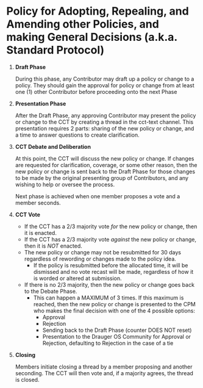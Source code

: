 # Policy for Adopting, Repealing, and Amending other Policies, and making General Decisions (a.k.a. Standard Protocol)

1. **Draft Phase**

	During this phase, any Contributor may draft up a policy or change to a policy. They should gain the approval for policy or change from at least one (1) other Contributor before proceeding onto the next Phase
	
2. **Presentation Phase**

	After the Draft Phase, any approving Contributor may present the policy or change to the CCT by creating a thread in the cct-text channel. This presentation requires 2 parts: sharing of the new policy or change, and a time to answer questions to create clarification.
	
3. **CCT Debate and Deliberation**

	At this point, the CCT will discuss the new policy or change. If changes are requested for clarification, coverage, or some other reason, then the new policy or change is sent back to the Draft Phase for those changes to be made by the original presenting group of Contributors, and any wishing to help or oversee the process.
	
	Next phase is achieved when one member proposes a vote and a member seconds.
	
4. **CCT Vote**
	* If the CCT has a 2/3 majority vote _for_ the new policy or change, then it is enacted.
	* If the CCT has a 2/3 majority vote _against_ the new policy or change, then it is _NOT_ enacted.
	* The new policy or change may not be resubmitted for 30 days regardless of rewording or changes made to the policy idea.
	  * If the policy is resubmitted before the allocated time, it will be dismissed and no vote recast will be made, regardless of how it is worded or altered at submission. 
	* If there is no 2/3 majority, then the new policy or change goes back to the Debate Phase.
		* This can happen a MAXIMUM of 3 times. If this maximum is reached, then the new policy or change is presented to the CPM who makes the final decision with one of the 4 possible options:
			* Approval
			* Rejection
			* Sending back to the Draft Phase (counter DOES NOT reset)
			* Presentation to the Drauger OS Community for Approval or Rejection, defaulting to Rejection in the case of a tie

5. **Closing**

	Members initiate closing a thread by a member proposing and another seconding.  The CCT will then vote and, if a majority agrees, the thread is closed.